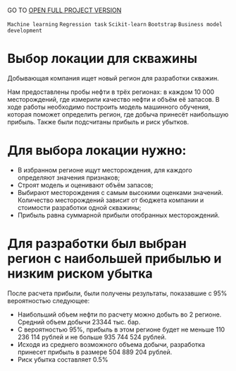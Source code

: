 GO TO <a href="https://nbviewer.org/github/archanastasia/myportfolio/blob/main/01_machine_learning/03_oil_production_region/oil_production_region1.ipynb">OPEN FULL PROJECT VERSION</a>


`Machine learning` `Regression task` `Scikit-learn` `Bootstrap` `Business model development`

# Выбор локации для скважины
Добывающая компания ищет новый регион для разработки скважин.

Нам предоставлены пробы нефти в трёх регионах: в каждом 10 000 месторождений, где измерили качество нефти и объём её запасов. В ходе работы необходимо построить модель машинного обучения, которая поможет определить регион, где добыча принесёт наибольшую прибыль. Также были подсчитаны прибыль и риск убытков.

# Для выбора локации нужно:

* В избранном регионе ищут месторождения, для каждого определяют значения признаков;
* Строят модель и оценивают объём запасов;
* Выбирают месторождения с самым высокими оценками значений. Количество месторождений зависит от бюджета компании и стоимости разработки одной скважины;
* Прибыль равна суммарной прибыли отобранных месторождений.


# Для разработки был выбран регион с наибольшей прибылью и низким риском убытка
После расчета прибыли, были получены результаты, показавшие с 95% вероятностью следующее:

* Наибольший объем нефти по расчету можно добыть во 2 регионе. Средний объем добычи 23344 тыс. бар.
* С вероятностью 95%, прибыль в этом регионе будет не меньше 110 236 114 рублей и не больше 935 744 524 рублей.
* Исходя из среднего возможного объема добычи, разработка принесет прибыль в размере 504 889 204 рублей.
* Риск убытка составляет 0.5%
